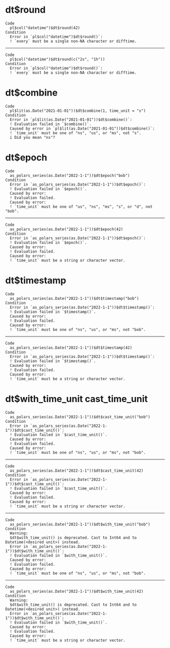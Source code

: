 # dt$round

    Code
      pl$col("datetime")$dt$round(42)
    Condition
      Error in `pl$col("datetime")$dt$round()`:
      ! `every` must be a single non-NA character or difftime.

---

    Code
      pl$col("datetime")$dt$round(c("2s", "1h"))
    Condition
      Error in `pl$col("datetime")$dt$round()`:
      ! `every` must be a single non-NA character or difftime.

# dt$combine

    Code
      pl$lit(as.Date("2021-01-01"))$dt$combine(1, time_unit = "s")
    Condition
      Error in `pl$lit(as.Date("2021-01-01"))$dt$combine()`:
      ! Evaluation failed in `$combine()`.
      Caused by error in `pl$lit(as.Date("2021-01-01"))$dt$combine()`:
      ! `time_unit` must be one of "ns", "us", or "ms", not "s".
      i Did you mean "ns"?

# dt$epoch

    Code
      as_polars_series(as.Date("2022-1-1"))$dt$epoch("bob")
    Condition
      Error in `as_polars_series(as.Date("2022-1-1"))$dt$epoch()`:
      ! Evaluation failed in `$epoch()`.
      Caused by error:
      ! Evaluation failed.
      Caused by error:
      ! `time_unit` must be one of "us", "ns", "ms", "s", or "d", not "bob".

---

    Code
      as_polars_series(as.Date("2022-1-1"))$dt$epoch(42)
    Condition
      Error in `as_polars_series(as.Date("2022-1-1"))$dt$epoch()`:
      ! Evaluation failed in `$epoch()`.
      Caused by error:
      ! Evaluation failed.
      Caused by error:
      ! `time_unit` must be a string or character vector.

# dt$timestamp

    Code
      as_polars_series(as.Date("2022-1-1"))$dt$timestamp("bob")
    Condition
      Error in `as_polars_series(as.Date("2022-1-1"))$dt$timestamp()`:
      ! Evaluation failed in `$timestamp()`.
      Caused by error:
      ! Evaluation failed.
      Caused by error:
      ! `time_unit` must be one of "ns", "us", or "ms", not "bob".

---

    Code
      as_polars_series(as.Date("2022-1-1"))$dt$timestamp(42)
    Condition
      Error in `as_polars_series(as.Date("2022-1-1"))$dt$timestamp()`:
      ! Evaluation failed in `$timestamp()`.
      Caused by error:
      ! Evaluation failed.
      Caused by error:
      ! `time_unit` must be a string or character vector.

# dt$with_time_unit cast_time_unit

    Code
      as_polars_series(as.Date("2022-1-1"))$dt$cast_time_unit("bob")
    Condition
      Error in `as_polars_series(as.Date("2022-1-1"))$dt$cast_time_unit()`:
      ! Evaluation failed in `$cast_time_unit()`.
      Caused by error:
      ! Evaluation failed.
      Caused by error:
      ! `time_unit` must be one of "ns", "us", or "ms", not "bob".

---

    Code
      as_polars_series(as.Date("2022-1-1"))$dt$cast_time_unit(42)
    Condition
      Error in `as_polars_series(as.Date("2022-1-1"))$dt$cast_time_unit()`:
      ! Evaluation failed in `$cast_time_unit()`.
      Caused by error:
      ! Evaluation failed.
      Caused by error:
      ! `time_unit` must be a string or character vector.

---

    Code
      as_polars_series(as.Date("2022-1-1"))$dt$with_time_unit("bob")
    Condition
      Warning:
      $dt$with_time_unit() is deprecated. Cast to Int64 and to Datetime(<desired unit>) instead.
      Error in `as_polars_series(as.Date("2022-1-1"))$dt$with_time_unit()`:
      ! Evaluation failed in `$with_time_unit()`.
      Caused by error:
      ! Evaluation failed.
      Caused by error:
      ! `time_unit` must be one of "ns", "us", or "ms", not "bob".

---

    Code
      as_polars_series(as.Date("2022-1-1"))$dt$with_time_unit(42)
    Condition
      Warning:
      $dt$with_time_unit() is deprecated. Cast to Int64 and to Datetime(<desired unit>) instead.
      Error in `as_polars_series(as.Date("2022-1-1"))$dt$with_time_unit()`:
      ! Evaluation failed in `$with_time_unit()`.
      Caused by error:
      ! Evaluation failed.
      Caused by error:
      ! `time_unit` must be a string or character vector.

